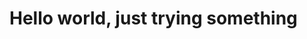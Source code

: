 
# Hello world, just trying something

<div id="myPlot"></div>

<script src="/assets/d3.min.js"></script>

<script src="/assets/sample_graph.js"></script>
